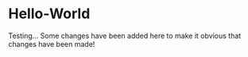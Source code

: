 # Hello-World
Testing...
Some changes have been added here to make it obvious that changes have been made!
